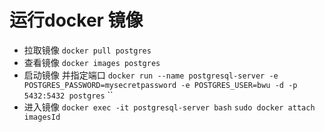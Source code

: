# 运行docker 镜像
* 拉取镜像
`docker pull postgres`
* 查看镜像
`docker images postgres`
* 启动镜像 并指定端口
`docker run --name postgresql-server -e POSTGRES_PASSWORD=mysecretpassword -e POSTGRES_USER=bwu -d -p 5432:5432 postgres`
``
* 进入镜像
`docker exec -it postgresql-server bash`
`sudo docker attach imagesId`
